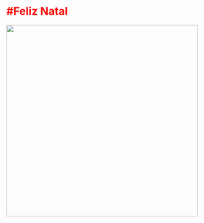 <div>
  <h1 style="color: red">#Feliz Natal</h1>

  <div>
    <img height="500" width="500" src="https://github.com/AndressaSales/Natal/assets/134095596/cdfc3770-84b0-49fb-b024-56efedbfd2aa"/>
  </div>
</div>
